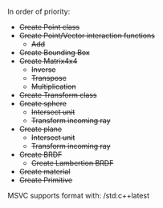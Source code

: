 
In order of priority:

* ~~Create Point class~~
* ~~Create Point/Vector interaction functions~~
  * ~~Add~~
* ~~Create Bounding Box~~
* ~~Create Matrix4x4~~
  * ~~Inverse~~
  * ~~Transpose~~
  * ~~Multiplication~~
* ~~Create Transform class~~
* ~~Create sphere~~
  * ~~Intersect unit~~
  * ~~Transform incoming ray~~
* ~~Create plane~~
    * ~~Intersect unit~~
    * ~~Transform incoming ray~~
* ~~Create BRDF~~
  * ~~Create Lambertion BRDF~~
* ~~Create material~~
* ~~Create Primitive~~

MSVC supports format with:
/std:c++latest